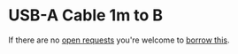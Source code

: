 # USB-A Cable 1m to B
If there are no [open requests](../../../../issues?q=is%3Aissue+is%3Aopen+%22USB-A+Cable+1m+to+B%22+in%3Atitle) you're welcome to [borrow this](../../../../issues/new?title=Borrow+request+for+USB-A+Cable+1m+to+B&body=1+piece+of+%5Bthis%5D%28..%2Fblob%2Fmain%2F.%2FParts%2FCables%2FUSB-A_Cable_1m_to_B.md%29+for+~2+weeks.).